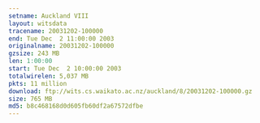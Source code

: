 ```yaml
---
setname: Auckland VIII
layout: witsdata
tracename: 20031202-100000
end: Tue Dec  2 11:00:00 2003
originalname: 20031202-100000
gzsize: 243 MB
len: 1:00:00
start: Tue Dec  2 10:00:00 2003
totalwirelen: 5,037 MB
pkts: 11 million
download: ftp://wits.cs.waikato.ac.nz/auckland/8/20031202-100000.gz
size: 765 MB
md5: b8c468168d0d605fb60df2a67572dfbe
---
```

